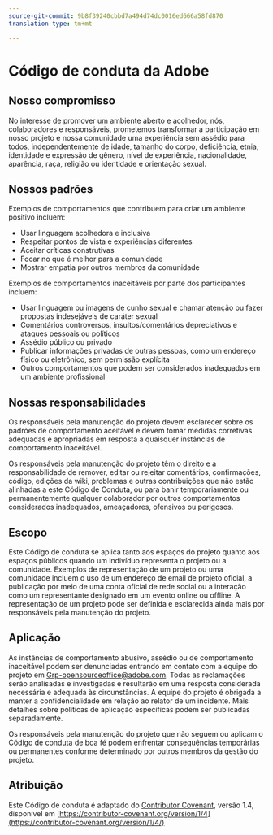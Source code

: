 ```yaml
---
source-git-commit: 9b8f39240cbbd7a494d74dc0016ed666a58fd870
translation-type: tm+mt

---
```

# Código de conduta da Adobe

## Nosso compromisso

No interesse de promover um ambiente aberto e acolhedor, nós, 
colaboradores e responsáveis, prometemos transformar a participação em nosso projeto e
nossa comunidade uma experiência sem assédio para todos, independentemente de idade, tamanho
do corpo, deficiência, etnia, identidade e expressão de gênero, nível de experiência,
nacionalidade, aparência, raça, religião ou identidade e orientação
sexual.

## Nossos padrões

Exemplos de comportamentos que contribuem para criar um ambiente
positivo incluem:

* Usar linguagem acolhedora e inclusiva
* Respeitar pontos de vista e experiências diferentes
* Aceitar críticas construtivas
* Focar no que é melhor para a comunidade
* Mostrar empatia por outros membros da comunidade

Exemplos de comportamentos inaceitáveis por parte dos participantes incluem:

* Usar linguagem ou imagens de cunho sexual e chamar atenção ou fazer propostas indesejáveis
de caráter sexual
* Comentários controversos, insultos/comentários depreciativos e ataques pessoais ou políticos
* Assédio público ou privado
* Publicar informações privadas de outras pessoas, como um endereço físico ou eletrônico,
sem permissão explícita
* Outros comportamentos que podem ser considerados inadequados
em um ambiente profissional

## Nossas responsabilidades

Os responsáveis pela manutenção do projeto devem esclarecer sobre os padrões de comportamento aceitável
e devem tomar medidas corretivas adequadas e apropriadas em
resposta a quaisquer instâncias de comportamento inaceitável.

Os responsáveis pela manutenção do projeto têm o direito e a responsabilidade
de remover, editar ou rejeitar comentários, confirmações, código, edições da wiki,
problemas e outras contribuições que não estão alinhadas a este Código de Conduta,
ou para banir temporariamente ou permanentemente qualquer colaborador por outros
comportamentos considerados inadequados, ameaçadores, ofensivos ou perigosos.

## Escopo

Este Código de conduta se aplica tanto aos espaços do projeto quanto aos espaços 
públicos quando um indivíduo representa o projeto ou a comunidade. Exemplos de
representação de um projeto ou uma comunidade incluem o uso de um endereço de email de projeto oficial,
a publicação por meio de uma conta oficial de rede social ou a interação como um representante designado
em um evento online ou offline. A representação de um projeto pode ser
definida e esclarecida ainda mais por responsáveis pela manutenção do projeto.

## Aplicação

As instâncias de comportamento abusivo, assédio ou de comportamento inaceitável podem ser
denunciadas entrando em contato com a equipe do projeto em Grp-opensourceoffice@adobe.com. Todas
as reclamações serão analisadas e investigadas e resultarão em uma resposta
considerada necessária e adequada às circunstâncias. A equipe do projeto é
obrigada a manter a confidencialidade em relação ao relator de um incidente.
Mais detalhes sobre políticas de aplicação específicas podem ser publicadas separadamente.

Os responsáveis pela manutenção do projeto que não seguem ou aplicam o Código de conduta de boa
fé podem enfrentar consequências temporárias ou permanentes conforme determinado por outros
membros da gestão do projeto.

## Atribuição

Este Código de conduta é adaptado do [Contributor Covenant](https://contributor-covenant.org), versão 1.4,
disponível em [https://contributor-covenant.org/version/1/4](https://contributor-covenant.org/version/1/4/)
